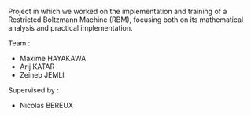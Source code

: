 Project in which we worked on the implementation and training of a Restricted Boltzmann Machine (RBM), focusing both on its mathematical analysis and practical implementation.

Team : 
- Maxime HAYAKAWA 
- Arij KATAR
- Zeineb JEMLI

Supervised by :
- Nicolas BEREUX 
